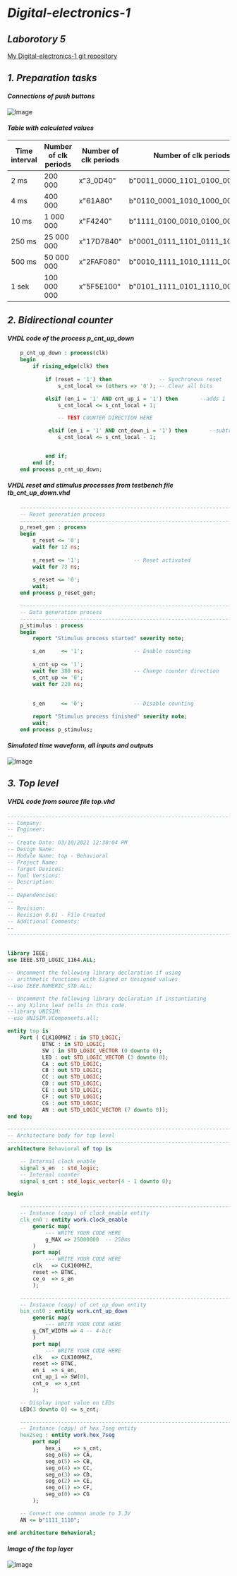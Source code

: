 # *Digital-electronics-1*

## *Laborotory 5*

[My Digital-electronics-1 git repository](https://github.com/shad0w3y3/Digital-electronics-1)

## *1. Preparation tasks*

#### *Connections of push buttons*

![Image](https://github.com/shad0w3y3/Digital-electronics-1/blob/main/Labs/05-counter/Pictures/Schematic%20of%20buttons.png)

#### *Table with calculated values*

  Time interval | Number of clk periods | Number of clk periods | Number of clk periods in binary
---|---|---|---
2 ms | 200 000 | x"3_0D40" | b"0011_0000_1101_0100_0000"
4 ms | 400 000 | x"61A80" | b"0110_0001_1010_1000_0000"
10 ms | 1 000 000 | x"F4240" | b"1111_0100_0010_0100_0000" 
250 ms | 25 000 000 | x"17D7840" | b"0001_0111_1101_0111_1000_0100_0000" 
500 ms | 50 000 000 | x"2FAF080" | b"0010_1111_1010_1111_0000_1000_0000" 
1 sek | 100 000 000 | x"5F5E100" | b"0101_1111_0101_1110_0001_0000_0000" 


## *2. Bidirectional counter*

#### *VHDL code of the process p_cnt_up_down*

``` VHDL
    p_cnt_up_down : process(clk)
    begin
        if rising_edge(clk) then
        
            if (reset = '1') then               -- Synchronous reset
                s_cnt_local <= (others => '0'); -- Clear all bits

            elsif (en_i = '1' AND cnt_up_i = '1') then       --adds 1
                s_cnt_local <= s_cnt_local + 1;

                -- TEST COUNTER DIRECTION HERE

             elsif (en_i = '1' AND cnt_down_i = '1') then       --subtracts 1
                s_cnt_local <= s_cnt_local - 1;


            end if;
        end if;
    end process p_cnt_up_down;
```

#### *VHDL reset and stimulus processes from testbench file tb_cnt_up_down.vhd*

``` VHDL
    --------------------------------------------------------------------
    -- Reset generation process
    --------------------------------------------------------------------
    p_reset_gen : process
    begin
        s_reset <= '0';
        wait for 12 ns;
        
        s_reset <= '1';                 -- Reset activated
        wait for 73 ns;
        
        s_reset <= '0';
        wait;
    end process p_reset_gen;

    --------------------------------------------------------------------
    -- Data generation process
    --------------------------------------------------------------------
    p_stimulus : process
    begin
        report "Stimulus process started" severity note;

        s_en     <= '1';                -- Enable counting
        
        s_cnt_up <= '1';
        wait for 380 ns;                -- Change counter direction
        s_cnt_up <= '0';
        wait for 220 ns;
        
        
        s_en     <= '0';                -- Disable counting

        report "Stimulus process finished" severity note;
        wait;
    end process p_stimulus;
```

#### *Simulated time waveform, all inputs and outputs*

![Image](https://github.com/shad0w3y3/Digital-electronics-1/blob/main/Labs/05-counter/Pictures/wave1.png)

## *3. Top level*

#### *VHDL code from source file top.vhd*

``` VHDL
----------------------------------------------------------------------------------
-- Company: 
-- Engineer: 
-- 
-- Create Date: 03/10/2021 12:30:04 PM
-- Design Name: 
-- Module Name: top - Behavioral
-- Project Name: 
-- Target Devices: 
-- Tool Versions: 
-- Description: 
-- 
-- Dependencies: 
-- 
-- Revision:
-- Revision 0.01 - File Created
-- Additional Comments:
-- 
----------------------------------------------------------------------------------


library IEEE;
use IEEE.STD_LOGIC_1164.ALL;

-- Uncomment the following library declaration if using
-- arithmetic functions with Signed or Unsigned values
--use IEEE.NUMERIC_STD.ALL;

-- Uncomment the following library declaration if instantiating
-- any Xilinx leaf cells in this code.
--library UNISIM;
--use UNISIM.VComponents.all;

entity top is
    Port ( CLK100MHZ : in STD_LOGIC;
           BTNC : in STD_LOGIC;
           SW : in STD_LOGIC_VECTOR (0 downto 0);
           LED : out STD_LOGIC_VECTOR (3 downto 0);
           CA : out STD_LOGIC;
           CB : out STD_LOGIC;
           CC : out STD_LOGIC;
           CD : out STD_LOGIC;
           CE : out STD_LOGIC;
           CF : out STD_LOGIC;
           CG : out STD_LOGIC;
           AN : out STD_LOGIC_VECTOR (7 downto 0));
end top;

------------------------------------------------------------------------
-- Architecture body for top level
------------------------------------------------------------------------
architecture Behavioral of top is

    -- Internal clock enable
    signal s_en  : std_logic;
    -- Internal counter
    signal s_cnt : std_logic_vector(4 - 1 downto 0);

begin

    --------------------------------------------------------------------
    -- Instance (copy) of clock_enable entity
    clk_en0 : entity work.clock_enable
        generic map(
            --- WRITE YOUR CODE HERE
            g_MAX => 25000000  -- 250ms
        )
        port map(
            --- WRITE YOUR CODE HERE
        clk   => CLK100MHZ,
        reset => BTNC,
        ce_o  => s_en
        );

    --------------------------------------------------------------------
    -- Instance (copy) of cnt_up_down entity
    bin_cnt0 : entity work.cnt_up_down
        generic map(
            --- WRITE YOUR CODE HERE
        g_CNT_WIDTH => 4 -- 4-bit
        )
        port map(
            --- WRITE YOUR CODE HERE
        clk   => CLK100MHZ,
        reset => BTNC,
        en_i  => s_en,
        cnt_up_i => SW(0),
        cnt_o  => s_cnt
        );

    -- Display input value on LEDs
    LED(3 downto 0) <= s_cnt;

    --------------------------------------------------------------------
    -- Instance (copy) of hex_7seg entity
    hex2seg : entity work.hex_7seg
        port map(
            hex_i    => s_cnt,
            seg_o(6) => CA,
            seg_o(5) => CB,
            seg_o(4) => CC,
            seg_o(3) => CD,
            seg_o(2) => CE,
            seg_o(1) => CF,
            seg_o(0) => CG
        );

    -- Connect one common anode to 3.3V
    AN <= b"1111_1110";

end architecture Behavioral;
```

#### *Image of the top layer*

![Image]()